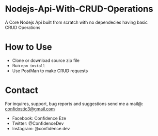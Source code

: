 # Nodejs-Api-With-CRUD-Operations

A Core Nodejs Api built from scratch with no dependecies having basic CRUD Operations

# How to Use

- Clone or download source zip file
- Run `npm install`
- Use PostMan to make CRUD requests

# Contact

For inquires, support, bug reports and suggestions send me a mail@: confidostic3@gmail.com

* Facebook: Confidence Eze
* Twitter: @ConfidenceDev
* Instagram: @confidence.dev
